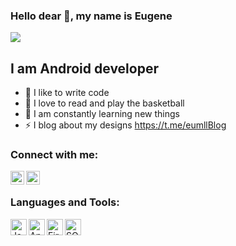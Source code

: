 ### Hello dear 👋, my name is Eugene

![](https://t.me/eumllBlog)

## I am Android developer
- 💪 I like to write code
- 🎉 I love to read and play the basketball
- 🥅 I am constantly learning new things
- ⚡ I blog about my designs https://t.me/eumllBlog

### Connect with me:

<img align="left" alt="https://t.me/eumllBlog" width="22px" src="https://www.i-tt.ru/application/files/3015/6526/1057/Telegram-2.png" />
<img align="left" alt="https://vk.com/eugenemll | VK" width="22px" src="https://cdn.jsdelivr.net/npm/simple-icons@v3/icons/vk.svg" />  

<br/>

### Languages and Tools:

<img align="left" alt="Java" width="26px" src="https://cdn-images-1.medium.com/max/1200/1*7khrXvKlEjzsh2VKsc_cAA.png" />
<img align="left" alt="Android Studio" width="26px" src="https://www.freepngimg.com/thumb/android/58547-mobile-app-corona-application-studio-android-software.png" />
<img align="left" alt="Firebase" width="26px" src="https://freepngimg.com/thumb/github/65813-google-computer-icons-github-firebase-angularjs-messaging.png" />
<img align="left" alt="SQLite" width="26px" src="https://play-lh.googleusercontent.com/7zJz7OCJLhg40RqA9qmhu9Tgy6QiEYRzVhOtmKkFbQeayDVoaohaW7CSjhde7P8ts79Y" />
